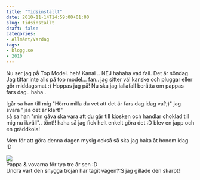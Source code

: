 ```yaml
---
title: "Tidsinställt"
date: 2010-11-14T14:59:00+01:00
slug: tidsinstallt
draft: false
categories:
- Allmänt/Vardag
tags:
- blogg.se
- 2010
---
```

Nu ser jag på Top Model. heh! Kanal .. NEJ hahaha vad fail. Det är söndag. Jag tittar inte alls på top model... fan.. jag sitter väl kanske och pluggar eller gör middagsmat :) Hoppas jag på! Nu ska jag iallafall berätta om pappas fars dag.. haha..  
  
Igår sa han till mig "Hörru milla du vet att det är fars dag idag va?;)" jag svara "jaa det är klart!"  
så sa han "min gåva ska vara att du går till kiosken och handlar choklad till mig nu ikväll".. tönt!! haha så jag fick helt enkelt göra det :D blev en japp och en gräddkola!  
  
Men för att göra denna dagen mysig också så ska jag baka åt honom idag :D  
  
  
![](/assets/images/blogg.se/pappaochvovvarna_117062498.jpg)  
Pappa & vovarna för typ tre år sen :D  
Undra vart den snygga tröjan har tagit vägen?:S jag gillade den skarpt!